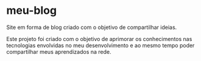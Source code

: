 # meu-blog
Site em forma de blog criado com o objetivo de compartilhar ideias.

Este projeto foi criado com o objetivo de aprimorar os conhecimentos nas tecnologias envolvidas no meu desenvolvimento e ao mesmo tempo poder compartilhar meus aprendizados na rede.
